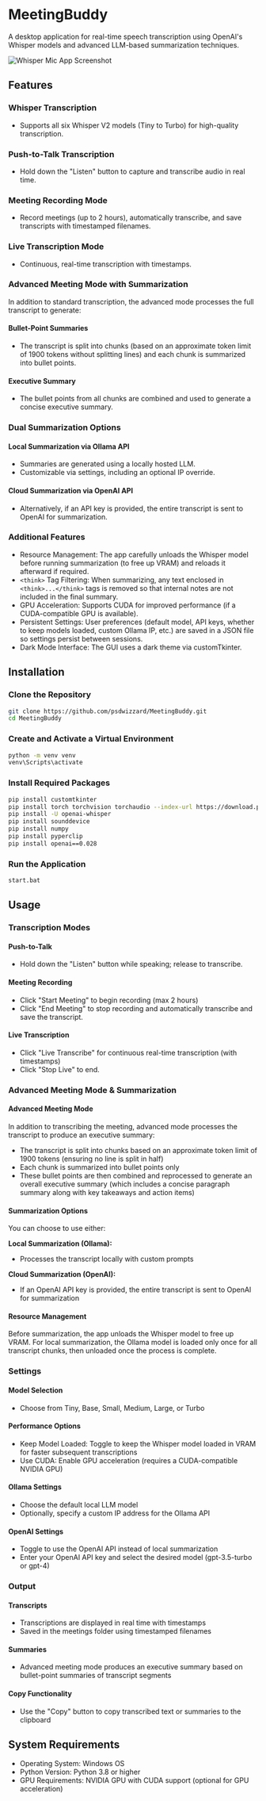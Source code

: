 # MeetingBuddy

A desktop application for real-time speech transcription using OpenAI's Whisper models and advanced LLM-based summarization techniques.

![Whisper Mic App Screenshot](https://raw.githubusercontent.com/psdwizzard/MeetingBuddy/refs/heads/main/Screenshot.png)

## Features

### Whisper Transcription
- Supports all six Whisper V2 models (Tiny to Turbo) for high-quality transcription.

### Push-to-Talk Transcription
- Hold down the "Listen" button to capture and transcribe audio in real time.

### Meeting Recording Mode
- Record meetings (up to 2 hours), automatically transcribe, and save transcripts with timestamped filenames.

### Live Transcription Mode
- Continuous, real-time transcription with timestamps.

### Advanced Meeting Mode with Summarization
In addition to standard transcription, the advanced mode processes the full transcript to generate:

#### Bullet-Point Summaries
- The transcript is split into chunks (based on an approximate token limit of 1900 tokens without splitting lines) and each chunk is summarized into bullet points.

#### Executive Summary
- The bullet points from all chunks are combined and used to generate a concise executive summary.

### Dual Summarization Options

#### Local Summarization via Ollama API
- Summaries are generated using a locally hosted LLM.
- Customizable via settings, including an optional IP override.

#### Cloud Summarization via OpenAI API
- Alternatively, if an API key is provided, the entire transcript is sent to OpenAI for summarization.

### Additional Features
- Resource Management: The app carefully unloads the Whisper model before running summarization (to free up VRAM) and reloads it afterward if required.
- `<think>` Tag Filtering: When summarizing, any text enclosed in `<think>...</think>` tags is removed so that internal notes are not included in the final summary.
- GPU Acceleration: Supports CUDA for improved performance (if a CUDA-compatible GPU is available).
- Persistent Settings: User preferences (default model, API keys, whether to keep models loaded, custom Ollama IP, etc.) are saved in a JSON file so settings persist between sessions.
- Dark Mode Interface: The GUI uses a dark theme via customTkinter.

## Installation

### Clone the Repository
```bash
git clone https://github.com/psdwizzard/MeetingBuddy.git
cd MeetingBuddy
```

### Create and Activate a Virtual Environment
```bash
python -m venv venv
venv\Scripts\activate
```

### Install Required Packages
```bash
pip install customtkinter
pip install torch torchvision torchaudio --index-url https://download.pytorch.org/whl/cu118
pip install -U openai-whisper
pip install sounddevice
pip install numpy
pip install pyperclip
pip install openai==0.028
```

### Run the Application
```bash
start.bat
```

## Usage

### Transcription Modes

#### Push-to-Talk
- Hold down the "Listen" button while speaking; release to transcribe.

#### Meeting Recording
- Click "Start Meeting" to begin recording (max 2 hours)
- Click "End Meeting" to stop recording and automatically transcribe and save the transcript.

#### Live Transcription
- Click "Live Transcribe" for continuous real-time transcription (with timestamps)
- Click "Stop Live" to end.

### Advanced Meeting Mode & Summarization

#### Advanced Meeting Mode
In addition to transcribing the meeting, advanced mode processes the transcript to produce an executive summary:

- The transcript is split into chunks based on an approximate token limit of 1900 tokens (ensuring no line is split in half)
- Each chunk is summarized into bullet points only
- These bullet points are then combined and reprocessed to generate an overall executive summary (which includes a concise paragraph summary along with key takeaways and action items)

#### Summarization Options
You can choose to use either:

**Local Summarization (Ollama):**
- Processes the transcript locally with custom prompts

**Cloud Summarization (OpenAI):**
- If an OpenAI API key is provided, the entire transcript is sent to OpenAI for summarization

#### Resource Management
Before summarization, the app unloads the Whisper model to free up VRAM. For local summarization, the Ollama model is loaded only once for all transcript chunks, then unloaded once the process is complete.

### Settings

#### Model Selection
- Choose from Tiny, Base, Small, Medium, Large, or Turbo

#### Performance Options
- Keep Model Loaded: Toggle to keep the Whisper model loaded in VRAM for faster subsequent transcriptions
- Use CUDA: Enable GPU acceleration (requires a CUDA-compatible NVIDIA GPU)

#### Ollama Settings
- Choose the default local LLM model
- Optionally, specify a custom IP address for the Ollama API

#### OpenAI Settings
- Toggle to use the OpenAI API instead of local summarization
- Enter your OpenAI API key and select the desired model (gpt-3.5-turbo or gpt-4)

### Output

#### Transcripts
- Transcriptions are displayed in real time with timestamps
- Saved in the meetings folder using timestamped filenames

#### Summaries
- Advanced meeting mode produces an executive summary based on bullet-point summaries of transcript segments

#### Copy Functionality
- Use the "Copy" button to copy transcribed text or summaries to the clipboard

## System Requirements
- Operating System: Windows OS
- Python Version: Python 3.8 or higher
- GPU Requirements: NVIDIA GPU with CUDA support (optional for GPU acceleration)
